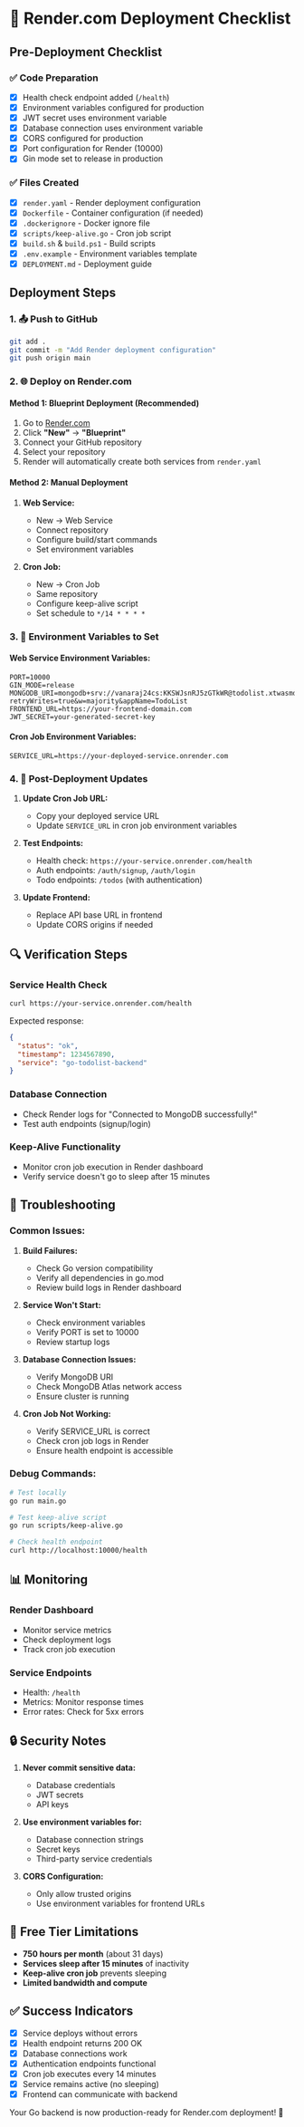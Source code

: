 # 🚀 Render.com Deployment Checklist

## Pre-Deployment Checklist

### ✅ Code Preparation
- [x] Health check endpoint added (`/health`)
- [x] Environment variables configured for production
- [x] JWT secret uses environment variable
- [x] Database connection uses environment variable
- [x] CORS configured for production
- [x] Port configuration for Render (10000)
- [x] Gin mode set to release in production

### ✅ Files Created
- [x] `render.yaml` - Render deployment configuration
- [x] `Dockerfile` - Container configuration (if needed)
- [x] `.dockerignore` - Docker ignore file
- [x] `scripts/keep-alive.go` - Cron job script
- [x] `build.sh` & `build.ps1` - Build scripts
- [x] `.env.example` - Environment variables template
- [x] `DEPLOYMENT.md` - Deployment guide

## Deployment Steps

### 1. 📤 Push to GitHub
```bash
git add .
git commit -m "Add Render deployment configuration"
git push origin main
```

### 2. 🌐 Deploy on Render.com

#### Method 1: Blueprint Deployment (Recommended)
1. Go to [Render.com](https://render.com)
2. Click **"New"** → **"Blueprint"**
3. Connect your GitHub repository
4. Select your repository
5. Render will automatically create both services from `render.yaml`

#### Method 2: Manual Deployment
1. **Web Service:**
   - New → Web Service
   - Connect repository
   - Configure build/start commands
   - Set environment variables

2. **Cron Job:**
   - New → Cron Job
   - Same repository
   - Configure keep-alive script
   - Set schedule to `*/14 * * * *`

### 3. 🔧 Environment Variables to Set

#### Web Service Environment Variables:
```
PORT=10000
GIN_MODE=release
MONGODB_URI=mongodb+srv://vanaraj24cs:KKSWJsnRJ5zGTkWR@todolist.xtwasmd.mongodb.net/?retryWrites=true&w=majority&appName=TodoList
FRONTEND_URL=https://your-frontend-domain.com
JWT_SECRET=your-generated-secret-key
```

#### Cron Job Environment Variables:
```
SERVICE_URL=https://your-deployed-service.onrender.com
```

### 4. 🔄 Post-Deployment Updates

1. **Update Cron Job URL:**
   - Copy your deployed service URL
   - Update `SERVICE_URL` in cron job environment variables

2. **Test Endpoints:**
   - Health check: `https://your-service.onrender.com/health`
   - Auth endpoints: `/auth/signup`, `/auth/login`
   - Todo endpoints: `/todos` (with authentication)

3. **Update Frontend:**
   - Replace API base URL in frontend
   - Update CORS origins if needed

## 🔍 Verification Steps

### Service Health Check
```bash
curl https://your-service.onrender.com/health
```

Expected response:
```json
{
  "status": "ok",
  "timestamp": 1234567890,
  "service": "go-todolist-backend"
}
```

### Database Connection
- Check Render logs for "Connected to MongoDB successfully!"
- Test auth endpoints (signup/login)

### Keep-Alive Functionality
- Monitor cron job execution in Render dashboard
- Verify service doesn't go to sleep after 15 minutes

## 🚨 Troubleshooting

### Common Issues:

1. **Build Failures:**
   - Check Go version compatibility
   - Verify all dependencies in go.mod
   - Review build logs in Render dashboard

2. **Service Won't Start:**
   - Check environment variables
   - Verify PORT is set to 10000
   - Review startup logs

3. **Database Connection Issues:**
   - Verify MongoDB URI
   - Check MongoDB Atlas network access
   - Ensure cluster is running

4. **Cron Job Not Working:**
   - Verify SERVICE_URL is correct
   - Check cron job logs in Render
   - Ensure health endpoint is accessible

### Debug Commands:
```bash
# Test locally
go run main.go

# Test keep-alive script
go run scripts/keep-alive.go

# Check health endpoint
curl http://localhost:10000/health
```

## 📊 Monitoring

### Render Dashboard
- Monitor service metrics
- Check deployment logs
- Track cron job execution

### Service Endpoints
- Health: `/health`
- Metrics: Monitor response times
- Error rates: Check for 5xx errors

## 🔒 Security Notes

1. **Never commit sensitive data:**
   - Database credentials
   - JWT secrets
   - API keys

2. **Use environment variables for:**
   - Database connection strings
   - Secret keys
   - Third-party service credentials

3. **CORS Configuration:**
   - Only allow trusted origins
   - Use environment variables for frontend URLs

## 🎯 Free Tier Limitations

- **750 hours per month** (about 31 days)
- **Services sleep after 15 minutes** of inactivity
- **Keep-alive cron job** prevents sleeping
- **Limited bandwidth and compute**

## ✅ Success Indicators

- [x] Service deploys without errors
- [x] Health endpoint returns 200 OK
- [x] Database connections work
- [x] Authentication endpoints functional
- [x] Cron job executes every 14 minutes
- [x] Service remains active (no sleeping)
- [x] Frontend can communicate with backend

Your Go backend is now production-ready for Render.com deployment! 🚀
